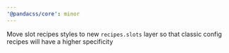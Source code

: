 ```yaml
---
'@pandacss/core': minor
---
```


Move slot recipes styles to new `recipes.slots` layer so that classic config recipes will have a higher specificity
